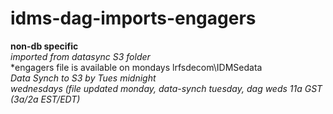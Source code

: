 # idms-dag-imports-engagers

**non-db specific** <br />
*imported from datasync S3 folder* <br />
*engagers file is available on mondays lrfsdecom\IDMSedata <br />
*Data Synch to S3 by Tues midnight* <br />
*wednesdays (file updated monday, data-synch tuesday, dag weds 11a GST (3a/2a EST/EDT)*<br />

